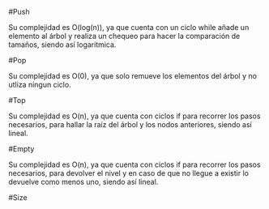 #Push

Su complejidad es O(log(n)), ya que cuenta con un ciclo while añade un elemento al árbol y realiza un chequeo para hacer la comparación de tamaños, siendo así logaritmica.

#Pop

Su complejidad es O(0), ya que solo remueve los elementos del árbol y no utliza ningun ciclo. 

#Top

Su complejidad es O(n), ya que cuenta con ciclos if para recorrer los pasos necesarios, para hallar la raíz del árbol y los nodos anteriores, siendo así lineal.

#Empty

Su complejidad es O(n), ya que cuenta con ciclos if para recorrer los pasos necesarios, para devolver el nivel y en caso de que no llegue a existir lo devuelve como menos uno, siendo así lineal.

#Size


